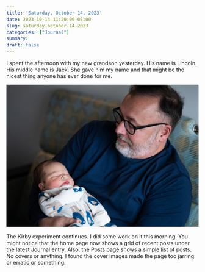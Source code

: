 ```yaml
---
title: 'Saturday, October 14, 2023'
date: 2023-10-14 11:20:00-05:00
slug: saturday-october-14-2023
categories: ["Journal"]
summary: 
draft: false
---
```



I spent the afternoon with my new grandson yesterday. His name is Lincoln. His middle name is Jack. She gave him my name and that might be the nicest thing anyone has ever done for me.

![Proud grandpa holding Lincoln](lincoln-and-jack.jpg "Proud grandpa holding Lincoln")

The Kirby experiment continues. I did some work on it this morning. You might notice that the home page now shows a grid of recent posts under the latest Journal entry. Also, the Posts page shows a simple list of posts. No covers or anything. I found the cover images made the page too jarring or erratic or something.

